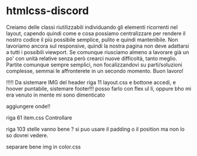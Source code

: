 # htmlcss-discord
Creiamo delle classi riutilizzabili individuando gli elementi ricorrenti nel layout, capendo quindi come e cosa possiamo centralizzare per rendere il nostro codice il più possibile semplice, pulito e quindi mantenibile.
Non lavoriamo ancora sul responsive, quindi la nostra pagina non deve adattarsi a tutti i possibili viewport. Se comunque riusciamo almeno a lavorare già un po' con unità relative senza però crearci nuove difficoltà, tanto meglio.
Partite comunque sempre semplici, non focalizzandovi su parti/soluzioni complesse, semmai le affronterete in un secondo momento.
Buon lavoro!


!!!!!
Da sistemare IMG del header riga 11 layout.css e bottone accedi, e hoover puntabile, sistemare footer!!!
posso farlo con flex ul li, oppure bho mi era venuto in mente mi sono dimenticato

aggiungere onde!!

riga 61 item.css Controllare

riga 103 stelle vanno bene ? si puo usare il padding o il position ma non lo so dovrei vedere.

separare bene img in color.css